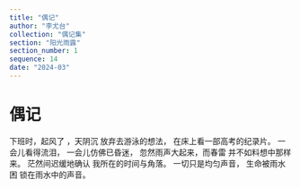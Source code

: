 ```yaml
---
title: "偶记"
author: "李尤台"
collection: "偶记集"
section: "阳光雨露"
section_number: 1
sequence: 14
date: "2024-03"
---
```


# 偶记

下班时，起风了 ，天阴沉
放弃去游泳的想法，
在床上看一部高考的纪录片。
一会儿看得流泪，
一会儿仿佛已昏迷，
忽然雨声大起来，而春雷
并不如料想中那样来。
茫然间迟缓地确认
我所在的时间与角落。
一切只是均匀声音，
生命被雨水困 锁在雨水中的声音。
